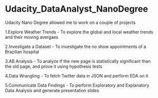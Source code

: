 # Udacity_DataAnalyst_NanoDegree
Udacity Nano Degree allowed me to work on a couple of projects

1.Explore Weather Trends - To explore the global and local weather trends and their moving avergaes

2.Investigate a Dataset - To investigate the no show appointments of a Brazilian hospital

3.AB Analysis - To analyze if the new page is statistically significant than the old page, and prove it using hypothesis tests

4.Data Wrangling - To fetch Twitter data in JSON and perform EDA on it

5.Communicate Data Findings - To perform Exploratory and Explanatory Data Analysis and generate presentation slides
